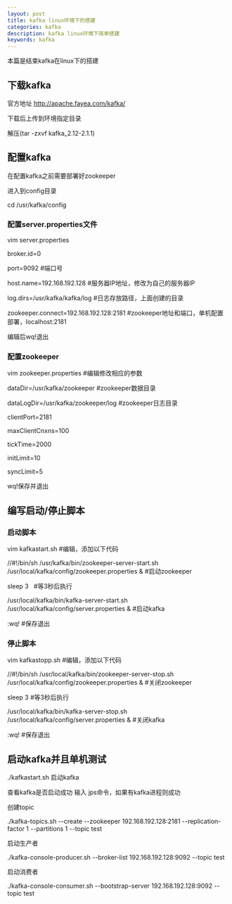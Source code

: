 ```yaml
---
layout: post
title: kafka linux环境下的搭建
categories: kafka
description: kafka linux环境下简单搭建
keywords: kafka
---
```

本篇是结束kafka在linux下的搭建


## 下载kafka

官方地址 http://apache.fayea.com/kafka/

下载后上传到环境指定目录

解压(tar -zxvf kafka_2.12-2.1.1)

## 配置kafka

在配置kafka之前需要部署好zookeeper

进入到config目录

cd /usr/kafka/config

### 配置server.properties文件

vim server.properties

broker.id=0

port=9092 #端口号

host.name=192.168.192.128 #服务器IP地址，修改为自己的服务器IP

log.dirs=/usr/kafka/kafka/log #日志存放路径，上面创建的目录

zookeeper.connect=192.168.192.128:2181 #zookeeper地址和端口，单机配置部署，localhost:2181

编辑后wq!退出

### 配置zookeeper

vim zookeeper.properties #编辑修改相应的参数

dataDir=/usr/kafka/zookeeper #zookeeper数据目录

dataLogDir=/usr/kafka/zookeeper/log #zookeeper日志目录

clientPort=2181

maxClientCnxns=100

tickTime=2000

initLimit=10

syncLimit=5

wq!保存并退出

## 编写启动/停止脚本

### 启动脚本
vim kafkastart.sh #编辑，添加以下代码

//#!/bin/sh
/usr/kafka/bin/zookeeper-server-start.sh /usr/local/kafka/config/zookeeper.properties & #启动zookeeper

sleep 3   #等3秒后执行

/usr/local/kafka/bin/kafka-server-start.sh /usr/local/kafka/config/server.properties & #启动kafka

:wq! #保存退出

### 停止脚本
vim kafkastopp.sh #编辑，添加以下代码

//#!/bin/sh
/usr/local/kafka/bin/zookeeper-server-stop.sh /usr/local/kafka/config/zookeeper.properties & #关闭zookeeper

sleep 3 #等3秒后执行

/usr/local/kafka/bin/kafka-server-stop.sh /usr/local/kafka/config/server.properties & #关闭kafka

:wq! #保存退出

## 启动kafka并且单机测试

./kafkastart.sh 启动kafka

查看kafka是否启动成功 输入 jps命令，如果有kafka进程则成功

创建topic

./kafka-topics.sh --create --zookeeper 192.168.192.128:2181 --replication-factor 1 --partitions 1 --topic test

启动生产者

./kafka-console-producer.sh --broker-list 192.168.192.128:9092 --topic test

启动消费者

./kafka-console-consumer.sh --bootstrap-server 192.168.192.128:9092 --topic test